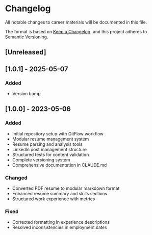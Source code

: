 # Changelog

All notable changes to career materials will be documented in this file.

The format is based on [Keep a Changelog](https://keepachangelog.com/en/1.0.0/),
and this project adheres to [Semantic Versioning](https://semver.org/spec/v2.0.0.html).

## [Unreleased]

## [1.0.1] - 2025-05-07
### Added
- Version bump


## [1.0.0] - 2023-05-06
### Added
- Initial repository setup with GitFlow workflow
- Modular resume management system
- Resume parsing and analysis tools
- LinkedIn post management structure
- Structured tests for content validation
- Complete versioning system
- Comprehensive documentation in CLAUDE.md

### Changed
- Converted PDF resume to modular markdown format
- Enhanced resume summary and skills sections
- Structured work experience with metrics

### Fixed
- Corrected formatting in experience descriptions
- Resolved inconsistencies in employment dates